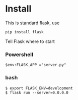 # Install

This is standard flask, use
```
pip install flask
```

Tell Flask where to start 

### Powershell
```
$env:FLASK_APP ="server.py"
```

### bash 
```
$ export FLASK_ENV=development
$ flask run --server=0.0.0.0
```
